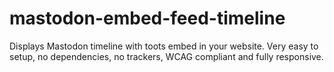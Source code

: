 # mastodon-embed-feed-timeline
Displays Mastodon timeline with toots embed in your website. Very easy to setup, no dependencies, no trackers, WCAG compliant and fully responsive.
